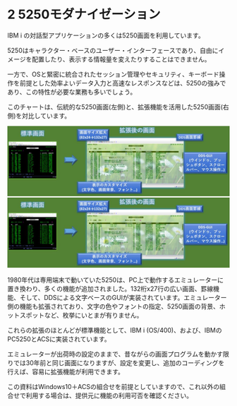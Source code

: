 # 2 5250モダナイゼーション

IBM i の対話型アプリケーションの多くは5250画面を利用しています。

5250はキャラクター・ベースのユーザー・インターフェースであり、自由にイメージを配置したり、表示する情報量を変えたりすることはできません。

一方で、OSと緊密に統合されたセッション管理やセキュリティ、キーボード操作を前提とした効率よいデータ入力と高速なレスポンスなどは、5250の強みであり、この特性が必要な業務も多いでしょう。

このチャートは、伝統的な5250画面(左側)と、拡張機能を活用した5250画面(右側)を対比しています。

![Screen1](files/2_5250.jpg)
<img src="/files/2_5250.jpg" width="800" />

1980年代は専用端末で動いていた5250は、PC上で動作するエミュレーターに置き換わり、多くの機能が追加されました。132桁x27行の広い画面、罫線機能、そして、DDSによる文字ベースのGUIが実装されています。エミュレーター側の機能も拡張されており、文字の色やフォントの指定、5250画面の背景、ホットスポットなど、枚挙にいとまが有りません。

これらの拡張のほとんどが標準機能として、IBM i (OS/400)、および、IBMのPC5250とACSに実装されています。

エミュレーターが出荷時の設定のままで、昔ながらの画面プログラムを動かす限りでは30年前と同じ画面になりますが、設定を変更し、追加のコーディングを行えば、容易に拡張機能が利用できます。

この資料はWindows10＋ACSの組合せを前提としていますので、これ以外の組合せで利用する場合は、提供元に機能の利用可否を確認ください。
